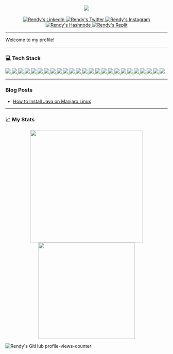 <h1 align="center">
  <img src="https://github.com/rndsetiawan/rndsetiawan/blob/main/image/header/CSP-001-b.png"/>
</h1>

<p align="center"> 
  <!--[GMail]
  <a href="">
    <img src="https://img.shields.io/badge/rnd.setiawan89-white?style=social&logo=gmail&logoColor=" title="Rendy's GMail"/>
  </a>-->
  <!--[LinkedIn]-->
  <a href="https://www.linkedin.com/in/rndsetiawan/">
    <img src="https://img.shields.io/badge/rndsetiawan-white?style=social&logo=linkedin&logoColor=0A66C2" title="Rendy's LinkedIn"/>
  </a>
  <!--[Discord]
  <a href="">
    <img src="https://img.shields.io/badge/rndsetiawan-white?style=social&logo=discord&logoColor=" title="Rendy's Discord"/>
  </a>-->
  <!--[Twitch]
  <a href="">
    <img src="https://img.shields.io/badge/rndsetiawan-white?style=social&logo=twitch&logoColor=" title="Rendy's Twitch"/>
  </a>-->
  <!--[Twitter]-->
  <a href="https://www.twitter.com/rndsetiawan/">
    <img src="https://img.shields.io/badge/rndsetiawan-white?style=social&logo=twitter&logoColor=1DA1F2" title="Rendy's Twitter"/>
  </a>
  <!--[Instagram]-->
  <a href="https://www.instagram.com/rnd.setiawan/">
    <img src="https://img.shields.io/badge/rnd.setiawan-white?style=social&logo=instagram&logoColor=E4405F" title="Rendy's Instagram"/>
  </a>
  <!--[Facebook]
  <a href="">
    <img src="https://img.shields.io/badge/rndsetiawan-white?style=social&logo=facebook&logoColor=" title="Rendy's Facebook"/>
  </a>-->
  <!--[YouTube]
  <a href="">
    <img src="https://img.shields.io/badge/rndsetiawan-white?style=social&logo=youtube&logoColor=" title="Rendy's YouTube"/>
  </a>-->
  <!--[Hashnode]-->
  <a href="https://rndsetiawan.hashnode.dev/">
      <img src="https://img.shields.io/badge/rndsetiawan-white?style=social&logo=hashnode&logoColor=2962FF" title="Rendy's Hashnode"/>
  </a>
  <!--[Medium]
  <a href="https://rndsetiawan.medium.com">
    <img src="https://img.shields.io/badge/rndsetiawan-white?style=social&logo=medium&logoColor=" title="Rendy's Medium"/>
  </a>-->
  <!--[Dev.To]
  <a href="https://dev.to/rndsetiawan">
    <img src="https://img.shields.io/badge/rndsetiawan-white?style=social&logo=dev.to&logoColor=" title="Rendy's Dev.To"/>
  </a>-->
  <!--[daily.dev]
  <a href="https://app.daily.dev/rndsetiawan">
    <img src="https://img.shields.io/badge/rndsetiawan-white?style=social&logo=daily.dev&logoColor=" title="Rendy's daily dev"/>
  </a>-->
  <!--[Replit]-->
  <a href="https://replit.com/@rndsetiawan">
      <img src="https://img.shields.io/badge/rndsetiawan-white?style=social&logo=replit&logoColor=#F26207" title="Rendy's Replit"/>
  </a>
  <!--[CodePen]
  <a href="">
    <img src="https://img.shields.io/badge/rndsetiawan-white?style=social&logo=codepen&logoColor=" title="Rendy's CodePen"/>
  </a>-->
</p>

---

<p align="justify">
  Welcome to my profile!
</p>

---

### 💻 Tech Stack

<p align="justify">
  <!--[HTML]-->
  <a href="">
    <img src="https://img.shields.io/badge/-HTML5-181717?style=for-the-badge&logo=html5&logoColor="/>
  </a>
  <!--[CSS]-->
  <a href="">
    <img src="https://img.shields.io/badge/-CSS3-181717?style=for-the-badge&logo=css3&logoColor="/>
  </a>
  <!--[PHP]-->
  <a href="">
    <img src="https://img.shields.io/badge/-php-181717?style=for-the-badge&logo=php&logoColor=777BB4"/>
  </a>
  <!--[Java]-->
  <a href="">
    <img src="https://img.shields.io/badge/-java-181717?style=for-the-badge&logo=java&logoColor="/>
  </a>
  <!--[Java Script]-->
  <a href="">
    <img src="https://img.shields.io/badge/-JavaScript-181717?style=for-the-badge&logo=javascript&logoColor=F7DF1E"/>
  </a>
  <!--[Microsoft Visual Basic]-->
  <a href="">
    <img src="https://img.shields.io/badge/-Microsoft%20Visual%20Basic-181717?style=for-the-badge&logo=microsoft-visual-basic&logoColor="/>
  </a>
  <!--[R]-->
  <a href="">
    <img src="https://img.shields.io/badge/-R-181717?style=for-the-badge&logo=r&logoColor=276DC3"/>
  </a>
  <!--[Git]-->
  <a href="">
    <img src="https://img.shields.io/badge/-Git-181717?style=for-the-badge&logo=git&logoColor="/>
  </a>
  <!--[GitHub]-->
  <a href="">
    <img src="https://img.shields.io/badge/-GitHub-181717?style=for-the-badge&logo=github&logoColor="/>
  </a>
  <!--[Postman]-->
  <a href="">
    <img src="https://img.shields.io/badge/-Postman-181717?style=for-the-badge&logo=postman&logoColor=FF6C37"/>
  </a>
  <!--[IntelliJ IDEA]-->
  <a href="">
    <img src="https://img.shields.io/badge/-IntelliJ%20IDEA-181717?style=for-the-badge&logo=intellij-idea&logoColor="/>
  </a>
  <!--[Visual Studio Code]-->
  <a href="">
    <img src="https://img.shields.io/badge/VS%20Code-181717?style=for-the-badge&logo=visual-studio-code&logoColor=007ACC"/>
  </a>
  <!--[Katalon Studio]-->
  <a href="">
    <img src="https://img.shields.io/badge/-Katalon%20Studio-181717?style=for-the-badge&logo=katalon-studio&logoColor="/>
  </a>
  <!--[Apache JMeter]-->
  <a href="">
    <img src="https://img.shields.io/badge/-Apache%20JMeter-181717?style=for-the-badge&logo=apache-jmeter&logoColor=D22128"/>
  </a>
  <!--[Appium]-->
  <a href="">
    <img src="https://img.shields.io/badge/-Appium-181717?style=for-the-badge&logo=appium&logoColor="/>
  </a>
  <!--[Selenium Webdriver]-->
  <a href="">
    <img src="https://img.shields.io/badge/-Selenium-181717?style=for-the-badge&logo=selenium&logoColor=43B02A"/>
  </a>
  <!--[Cucumber]-->
  <a href="">
    <img src="https://img.shields.io/badge/-Cucumber-181717?style=for-the-badge&logo=cucumber&logoColor=23D96C"/>
  </a>
  <!--[Serenity]-->
  <a href="">
    <img src="https://img.shields.io/badge/-Serenity-181717?style=for-the-badge&logo=serenity&logoColor="/>
  </a>
  <!--[MySQL]-->
  <a href="">
    <img src="https://img.shields.io/badge/-MySQL-181717?style=for-the-badge&logo=mysql&logoColor=4479A1"/>
  </a>
  <!--[Oracle]-->
  <a href="">
    <img src="https://img.shields.io/badge/-Oracle-181717?style=for-the-badge&logo=oracle&logoColor=F80000"/>
  </a>
  <!--[Jira]-->
  <a href="">
    <img src="https://img.shields.io/badge/-Jira-181717?style=for-the-badge&logo=jira&logoColor=0052CC"/>
  </a>
  <!--[TestRail]-->
  <a href="">
    <img src="https://img.shields.io/badge/-TestRail-181717?style=for-the-badge&logo=testrail&logoColor="/>
  </a>
  <!--[Trello]-->
  <a href="">
    <img src="https://img.shields.io/badge/-Trello-181717?style=for-the-badge&logo=trello&logoColor=0052CC"/>
  </a>
  <!--[Windows]-->
  <a href="">
    <img src="https://img.shields.io/badge/-Windows-181717?style=for-the-badge&logo=windows&logoColor=0078D6"/>
  </a>
  <!--[Linux]-->
  <a href="">
    <img src="https://img.shields.io/badge/-Linux-181717?style=for-the-badge&logo=linux&logoColor=FCC624"/>
  </a>
</p>

---

### Blog Posts

<!-- BLOG-POST-LIST:START -->
- [How to Install Java on Manjaro Linux](https://rndsetiawan.hashnode.dev/how-to-install-java-on-manjaro-linux-2afe47c2276)
<!-- BLOG-POST-LIST:END -->

---

### 📈 My Stats

<p align="center">
  <!--[Rendy's GitHub streak-stats]-->
  <a href="https://git.io/streak-stats">
    <img length+"250" width="350" src="https://streak-stats.demolab.com/?user=rndsetiawan&theme=radical&hide_border=true&border_radius=20&mode=weekly"/>
  </a>
    <!--[Rendy's GitHub stats]
  <a href="https://github.com/rndsetiawan/github-readme-stats">
    <img length+"250" width="350" src="https://github-readme-stats.vercel.app/api?username=rndsetiawan&count_private=true&show_icon=true&theme=radical&hide_border=true&border_radius=20"/>
  </a>-->
  <!--[Rendy's GitHub top-lang]-->
  <a href="https://github.com/rndsetiawan/github-readme-stats">
    <img length+"200" width="300" src="https://github-readme-stats.vercel.app/api/top-langs/?username=rndsetiawan&layout=compact&theme=radical&langs_count=10&hide_border=true&border_radius=20"/>
  </a>
</p>

![Rendy's GitHub profile-views-counter](https://komarev.com/ghpvc/?username=rndsetiawan&color=blue&style=for-the-badge&label=VISITOR)
  
<!----->

<!--Resources-->
<!--GitHub Stats: https://github.com/anuraghazra/github-readme-stats-->
<!--Awesome GitHub Profile README: https://github.com/abhisheknaiidu/awesome-github-profile-readme-->
<!--Development Language and Tool Logo: https://github.com/devicons/devicon#getting-started-font-->
<!--Icons: https://simpleicons.org/-->
<!--Emojis: https://emojipedia.org/emoji/-->
<!--HTML Emojis: https://www.fileformat.info/index.htm -->
<!--Shields: https://shields.io/-->
<!--Icont8:https://icons8.com/-->
<!--Create Self Updating README.md: https://medium.com/swlh/how-to-create-a-self-updating-readme-md-for-your-github-profile-f8b05744ca91-->
